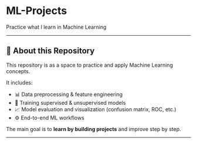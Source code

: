 # ML-Projects  

Practice what I learn in Machine Learning  

---

## 📌 About this Repository  

This repository is as a space to practice and apply Machine Learning concepts.  

It includes:  
- 📊 Data preprocessing & feature engineering  
- 🤖 Training supervised & unsupervised models  
- 📈 Model evaluation and visualization (confusion matrix, ROC, etc.)  
- ⚙️ End-to-end ML workflows  

The main goal is to **learn by building projects** and improve step by step.  

---

